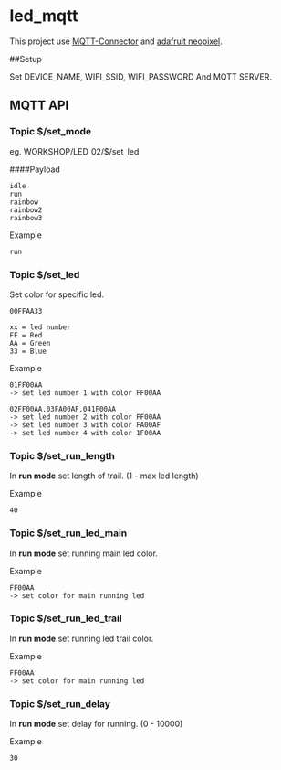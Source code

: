 # led_mqtt

This project use [MQTT-Connector](https://github.com/cmmakerclub/MQTT-Connector) and [adafruit neopixel](https://learn.adafruit.com/adafruit-neopixel-uberguide/arduino-library-installation).

##Setup

Set DEVICE\_NAME, WIFI\_SSID, WIFI\_PASSWORD And MQTT SERVER.

## MQTT API

### Topic $/set_mode

eg. WORKSHOP/LED_02/$/set\_led

####Payload

	idle
	run
	rainbow
	rainbow2
	rainbow3

Example

	run
	

### Topic $/set_led

Set color for specific led.

	00FFAA33
	
	xx = led number
	FF = Red
	AA = Green
	33 = Blue

Example

	01FF00AA
	-> set led number 1 with color FF00AA
	
	02FF00AA,03FA00AF,041F00AA
	-> set led number 2 with color FF00AA
	-> set led number 3 with color FA00AF
	-> set led number 4 with color 1F00AA


### Topic $/set\_run\_length
In **run mode** set length of trail. (1 - max led length)
	
Example	
	
	40


### Topic $/set\_run\_led\_main

In **run mode** set running main led color.

Example

	FF00AA
	-> set color for main running led


### Topic $/set\_run\_led\_trail

In **run mode** set running led trail color.

Example

	FF00AA
	-> set color for main running led

### Topic $/set\_run\_delay

In **run mode** set delay for running. (0 - 10000)

Example

	30

